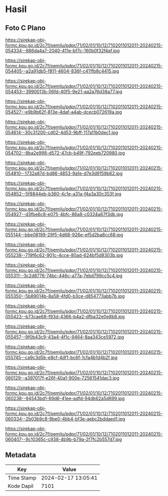 # Hasil

## Foto C Plano

https://sirekap-obj-formc.kpu.go.id/2c7f/pemilu/pdpr/71/02/01/10/12/7102011012011-20240215-054334--886da4a7-2040-411e-bf7c-160b0f32f4af.jpg

https://sirekap-obj-formc.kpu.go.id/2c7f/pemilu/pdpr/71/02/01/10/12/7102011012011-20240215-054405--a2a91db5-f811-4604-836f-c411fb8c4415.jpg

https://sirekap-obj-formc.kpu.go.id/2c7f/pemilu/pdpr/71/02/01/10/12/7102011012011-20240215-054453--3990013b-06fd-40f5-9e21-aa2a76d38a77.jpg

https://sirekap-obj-formc.kpu.go.id/2c7f/pemilu/pdpr/71/02/01/10/12/7102011012011-20240215-054527--e9b9b62f-813e-4daf-a4ab-dcecb072619a.jpg

https://sirekap-obj-formc.kpu.go.id/2c7f/pemilu/pdpr/71/02/01/10/12/7102011012011-20240215-054614--30c31200-cd02-4d53-9bff-117a11b0dec1.jpg

https://sirekap-obj-formc.kpu.go.id/2c7f/pemilu/pdpr/71/02/01/10/12/7102011012011-20240215-054702--8ba2e998-d572-47cb-b49f-792eeb720980.jpg

https://sirekap-obj-formc.kpu.go.id/2c7f/pemilu/pdpr/71/02/01/10/12/7102011012011-20240215-054810--1732a87d-bd86-4853-9a1e-d7e3d9159b62.jpg

https://sirekap-obj-formc.kpu.go.id/2c7f/pemilu/pdpr/71/02/01/10/12/7102011012011-20240215-054852--5f8844eb-b360-4c1e-a31a-f4a3a30c353f.jpg

https://sirekap-obj-formc.kpu.go.id/2c7f/pemilu/pdpr/71/02/01/10/12/7102011012011-20240215-054927--d3fbe6c8-e075-4bfc-86a8-c0324a67f3db.jpg

https://sirekap-obj-formc.kpu.go.id/2c7f/pemilu/pdpr/71/02/01/10/12/7102011012011-20240215-055144--bbe08199-29f5-4d68-926e-ef5d2ba8cc68.jpg

https://sirekap-obj-formc.kpu.go.id/2c7f/pemilu/pdpr/71/02/01/10/12/7102011012011-20240215-055238--719f6c62-901c-4cce-80ad-624bf5d8303b.jpg

https://sirekap-obj-formc.kpu.go.id/2c7f/pemilu/pdpr/71/02/01/10/12/7102011012011-20240215-055311--3c2d8776-74bc-446c-a77a-7ebd799cc5c4.jpg

https://sirekap-obj-formc.kpu.go.id/2c7f/pemilu/pdpr/71/02/01/10/12/7102011012011-20240215-055350--5b89014b-8a58-4fd0-b3ce-d854773abb7b.jpg

https://sirekap-obj-formc.kpu.go.id/2c7f/pemilu/pdpr/71/02/01/10/12/7102011012011-20240215-055423--b73cae68-f93d-4366-b4a2-dfba32e0e8b8.jpg

https://sirekap-obj-formc.kpu.go.id/2c7f/pemilu/pdpr/71/02/01/10/12/7102011012011-20240215-055457--9f0b43c9-43a4-4f1c-9464-8aa343ce5972.jpg

https://sirekap-obj-formc.kpu.go.id/2c7f/pemilu/pdpr/71/02/01/10/12/7102011012011-20240215-055745--ca9c3d5b-e8cf-4df1-bc6f-1cfa4b1d4b2f.jpg

https://sirekap-obj-formc.kpu.go.id/2c7f/pemilu/pdpr/71/02/01/10/12/7102011012011-20240215-060129--a397017f-e26f-40a1-900e-72561541dac3.jpg

https://sirekap-obj-formc.kpu.go.id/2c7f/pemilu/pdpr/71/02/01/10/12/7102011012011-20240215-060238--94543bd1-69d6-41ee-adfd-94db62a5d699.jpg

https://sirekap-obj-formc.kpu.go.id/2c7f/pemilu/pdpr/71/02/01/10/12/7102011012011-20240215-060334--2b03b9c8-9be0-4bb4-bf3e-aebc2bddaed1.jpg

https://sirekap-obj-formc.kpu.go.id/2c7f/pemilu/pdpr/71/02/01/10/12/7102011012011-20240215-060407--9c10365c-c938-4b9b-b79a-2f7fc2b557d7.jpg


## Metadata

| Key        | Value               |
| ---------- | ------------------- |
| Time Stamp | 2024-02-17 13:05:41 |
| Kode Dapil | 7101                |



